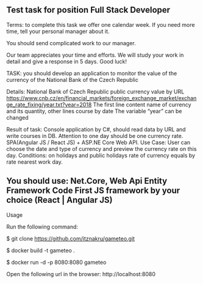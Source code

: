 Test task for position Full Stack Developer
--------------------------------------------------------------------------------------------------------------------------------
Terms: to complete this task we offer one calendar week. If you need more time, tell your personal manager about it.

You should send complicated work to our manager.

Our team appreciates your time and efforts.  We will study your work in detail and give a response in 5 days.
Good luck!


TASK: you should develop an application to monitor the value of the currency of the National Bank of the Czech Republic 

Details:
National Bank of Czech Republic public currency value by URL  https://www.cnb.cz/en/financial_markets/foreign_exchange_market/exchange_rate_fixing/year.txt?year=2018
The first line content name of currency and its quantity, other lines course by date
The variable “year” can be changed

Result of task:
Console application by C#, should read data by URL and write courses in DB. Attention to one day should be one currency rate.
SPA(Angular JS / React JS) + ASP.NE Core Web API. Use Case: User can choose the date and type of currency and preview the currency rate on this day. Conditions: on holidays and public holidays rate of currency equals by rate nearest work day.

You should use:
Net.Core, Web Api
Entity Framework  Code First
JS framework by your choice (React | Angular JS) 
---------------------------------------------------------------------------------------------------------------------------------
Usage

Run the following command:

$ git clone https://github.com/itznakru/gameteo.git

$ docker build -t gameteo .

$ docker run -d -p 8080:8080 gameteo

Open the following url in the browser:
http://localhost:8080

